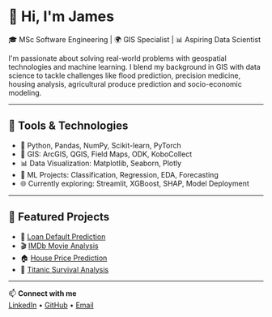 # 👋 Hi, I'm James

🎓 MSc Software Engineering | 🌍 GIS Specialist | 📊 Aspiring Data Scientist

I'm passionate about solving real-world problems with geospatial technologies and machine learning. I blend my background in GIS with data science to tackle challenges like flood prediction, precision medicine, housing analysis, agricultural produce prediction and socio-economic modeling.

---

## 🔧 Tools & Technologies

- 📌 Python, Pandas, NumPy, Scikit-learn, PyTorch
- 📍 GIS: ArcGIS, QGIS, Field Maps, ODK, KoboCollect
- 📊 Data Visualization: Matplotlib, Seaborn, Plotly
- 🧠 ML Projects: Classification, Regression, EDA, Forecasting
- 🌐 Currently exploring: Streamlit, XGBoost, SHAP, Model Deployment

---

## 📂 Featured Projects

- 🏦 [Loan Default Prediction](https://github.com/J-Ngei/Loan-Approval-Prediction)
- 🎬 [IMDb Movie Analysis](https://github.com/J-Ngei/movie-eda-project)
- 🏠 [House Price Prediction](https://github.com/J-Ngei/house-price-prediction)
- 🚢 [Titanic Survival Analysis](https://github.com/J-Ngei/Titanic-Survival-Prediction---Random-Forest)

---

📫 **Connect with me**  
[LinkedIn](https://www.linkedin.com/in/james-ngei-61461b1a5/) • [GitHub](https://github.com/J-Ngei) • [Email](james.nngei@gmail.com)
